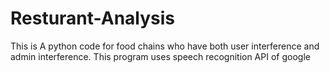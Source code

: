 # Resturant-Analysis
This is A python code for food chains who have both user interference and admin interference.
This program uses speech recognition API of google
